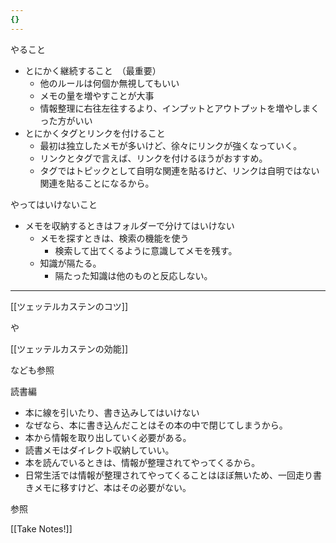 ```yaml
---
{}
---
```

  

やること

- とにかく継続すること　（最重要）
    - 他のルールは何個か無視してもいい
    - メモの量を増やすことが大事
    - 情報整理に右往左往するより、インプットとアウトプットを増やしまくった方がいい
- とにかくタグとリンクを付けること
    - 最初は独立したメモが多いけど、徐々にリンクが強くなっていく。
    - リンクとタグで言えば、リンクを付けるほうがおすすめ。
    - タグではトピックとして自明な関連を貼るけど、リンクは自明ではない関連を貼ることになるから。

  

やってはいけないこと

- メモを収納するときはフォルダーで分けてはいけない
    - メモを探すときは、検索の機能を使う
        - 検索して出てくるように意識してメモを残す。
    - 知識が隔たる。
        - 隔たった知識は他のものと反応しない。

  

---

  

[[ツェッテルカステンのコツ]]

や

[[ツェッテルカステンの効能]]

なども参照

  

読書編

- 本に線を引いたり、書き込みしてはいけない
- なぜなら、本に書き込んだことはその本の中で閉じてしまうから。
- 本から情報を取り出していく必要がある。
- 読書メモはダイレクト収納していい。
- 本を読んでいるときは、情報が整理されてやってくるから。
- 日常生活では情報が整理されてやってくることはほぼ無いため、一回走り書きメモに移すけど、本はその必要がない。

  

参照

[[Take Notes!]]